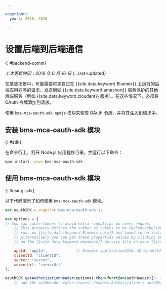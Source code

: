 ```yaml
---

copyright:
  years: 2015, 2016
  
---
```


# 设置后端到后端通信
{: #backend-comm}

*上次更新时间：2016 年 6 月 16 日*
{: .last-updated}

在某些场景中，可能需要将来自正在 {{site.data.keyword.Bluemix}} 上运行的后端应用程序的请求，发送到受 {{site.data.keyword.amashort}} 服务保护的其他后端服务（例如 {{site.data.keyword.cloudant}} 服务）。在这些情况下，必须将 OAuth 令牌添加到请求。

使用 `bms-mca-oauth-sdk npmjs` 模块来获取 OAuth 令牌，并将其注入到请求中。

## 安装 bms-mca-oauth-sdk 模块
{: #sdk}

在命令行上，打开 Node.js 应用程序目录，并运行以下命令：

```Bash
npm install -save bms-mca-oauth-sdk
```

## 使用 bms-mca-oauth-sdk 模块
{: #using-sdk}

以下代码演示了如何使用 `bms-mca-oauth-sdk` 模块。


``` JavaScript
var oauthSDK = require('bms-mca-oauth-sdk');

var options = {
// You can cache tokens to avoid extra roundtrips on every request
	// This property defines the number of tokens to be cachedcacheSize: 100,// All of the below properties are retrieved automatically when your Node.js
	// runs on {{site.data.keyword.Bluemix_notm}} and bound to an instance of {{site.data.keyword.amashort}} Service.
	// Alternatively you can get these properties values by clicking Show Credentials
	// on the {{site.data.keyword.amashort}} Service tile in your {{site.data.keyword.Bluemix_notm}} application dashboard

	appId: "appId",				// Bleumix applicationGUID，即 tenantId
	clientId: "clientId",			
	secret: "secret",
	serverUrl: "serverUrl"
};

oauthSDK.getAuthorizationHeader(options).then(function(authHeader){// In the request that you want to send to the protected resource, 
	// add the authHeader value.request.headers.Authorization = authHeader;// Send request});

```
